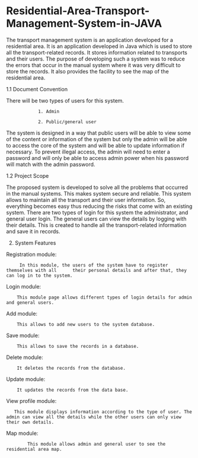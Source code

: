 # Residential-Area-Transport-Management-System-in-JAVA
The transport management system is an application developed for a residential area. It is an application developed in Java which is used to store all the transport-related records. It stores information related to transports and their users. The purpose of developing such a system was to reduce the errors that occur in the manual system where it was very difficult to store the records. It also provides the facility to see the map of the residential area.

1.1 Document Convention         

   There will be two types of users for this system.  

                1. Admin 

                2. Public/general user  

The system is designed in a way that public users will be able to view some of the content or information of the system but only the admin will be able to access the core of the system and will be able to update information if necessary. To prevent illegal access, the admin will need to enter a password and will only be able to access admin power when his password will match with the admin password.  

 

 

1.2 Project Scope 

 

 The proposed system is developed to solve all the problems that occurred in the manual systems. This makes system secure and reliable. This system allows to maintain all the transport and their user information. So, everything becomes easy thus reducing the risks that come with an existing system. There are two types of login for this system the administrator, and general user login. The general users can view the details by logging with their details. This is created to handle all the transport-related information and save it in records.  

 

  2. System Features 

        

 Registration module:  

         In this module, the users of the system have to register themselves with all      their personal details and after that, they can log in to the system.  

Login module:  

        This module page allows different types of login details for admin and general users. 

  Add module:  

        This allows to add new users to the system database.  

Save module:  

        This allows to save the records in a database.  

  

Delete module:  

        It deletes the records from the database.  

Update module: 

        It updates the records from the data base. 

View profile module:  

       This module displays information according to the type of user. The admin can view all the details while the other users can only view their own details.  

Map module:  

            This module allows admin and general user to see the residential area map.
